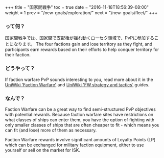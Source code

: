 +++ title = "国家間戦争" toc = true date = "2016-11-18T18:56:39-08:00" weight = 1 prev = "/new-goals/exploration/" next = "/new-goals/fleet/" +++

### って何？

国家間戦争では、国家間で支配権が揺れ動くローセク領域で、PvPに参加することになります。 The four factions gain and lose territory as they fight, and participants earn rewards based on their efforts to help conquer territory for their faction.

### どうやって？

If faction warfare PvP sounds interesting to you, read more about it in the [UniWiki 'Faction Warfare'](http://wiki.eveuniversity.org/Factional_Warfare) and [UniWiki 'FW strategy and tactics'](http://wiki.eveuniversity.org/Factional_Warfare_strategy_and_tactics) guides.

### なんで？

Faction Warfare can be a great way to find semi-structured PvP objectives with potential rewards. Because faction warfare sites have restrictions on what classes of ships can enter them, you have the option of fighting with only smaller classes of ships that are often cheaper to fit - which means you can fit (and lose) more of them as necessary.

Faction Warfare rewards involve significant amounts of Loyalty Points (LP) which can be exchanged for military faction equipment, either to use yourself or sell on the market for ISK.